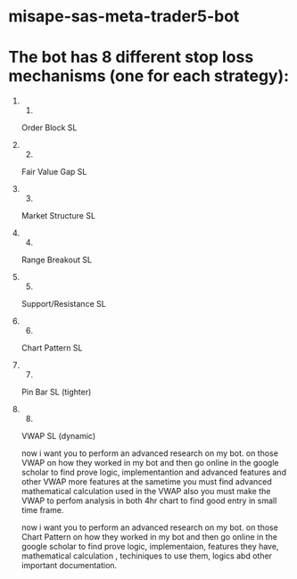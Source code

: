 # misape-sas-meta-trader5-bot

# The bot has 8 different stop loss mechanisms (one for each strategy):

1. 1.
   Order Block SL
2. 2.
   Fair Value Gap SL
3. 3.
   Market Structure SL
4. 4.
   Range Breakout SL
5. 5.
   Support/Resistance SL
6. 6.
   Chart Pattern SL
7. 7.
   Pin Bar SL (tighter)
8. 8.
   VWAP SL (dynamic)



   now i want you to perform an advanced research on my bot. on those VWAP on how they worked in my bot and then go online in the google scholar to find prove logic, implementantion and advanced features and other  VWAP more features at the sametime you must find advanced mathematical calculation used in the VWAP also you must make the VWAP to perfom analysis in both 4hr chart to find good entry in small time frame.


    now i want you to perform an advanced research on my bot. on those Chart Pattern on how they worked in my bot and then go online in the google scholar to find prove logic, implementaion, features they have, mathematical calculation , techiniques to use them, logics abd other important documentation. 